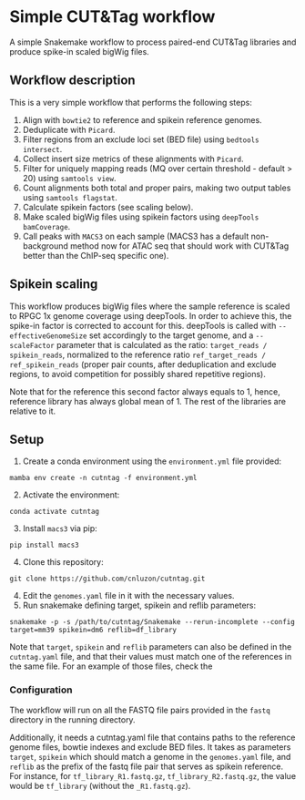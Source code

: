 # Simple CUT&Tag workflow

A simple Snakemake workflow to process paired-end CUT&amp;Tag libraries and produce spike-in scaled bigWig files.

## Workflow description

This is a very simple workflow that performs the following steps:

1.  Align with `bowtie2` to reference and spikein reference genomes.
2.  Deduplicate with `Picard`.
3.  Filter regions from an exclude loci set (BED file) using `bedtools intersect`.
4.  Collect insert size metrics of these alignments with `Picard`.
5.  Filter for uniquely mapping reads (MQ over certain threshold - default \> 20) using `samtools view`.
6.  Count alignments both total and proper pairs, making two output tables using `samtools flagstat`.
7.  Calculate spikein factors (see scaling below).
8.  Make scaled bigWig files using spikein factors using `deepTools bamCoverage`.
9.  Call peaks with `MACS3` on each sample (MACS3 has a default non-background method now for ATAC seq that should
    work with CUT&Tag better than the ChIP-seq specific one).

## Spikein scaling

This workflow produces bigWig files where the sample reference is scaled to RPGC 1x genome coverage using deepTools.
In order to achieve this, the spike-in factor is corrected to account for this. deepTools is called
with `--effectiveGenomeSize` set accordingly to the target genome, and a `--scaleFactor` parameter that is calculated
as the ratio: `target_reads / spikein_reads`, normalized to the reference ratio
`ref_target_reads / ref_spikein_reads` (proper pair counts, after deduplication and exclude regions, to
avoid competition for possibly shared repetitive regions).

Note that for the reference this second factor always equals to 1, hence, reference library has always global
mean of 1. The rest of the libraries are relative to it.

## Setup

1. Create a conda environment using the `environment.yml` file provided:

```
mamba env create -n cutntag -f environment.yml
```

2. Activate the environment:

```
conda activate cutntag
```

3. Install `macs3` via pip:

```
pip install macs3
```

4. Clone this repository:

```
git clone https://github.com/cnluzon/cutntag.git
```

4. Edit the `genomes.yaml` file in it with the necessary values.
5. Run snakemake defining target, spikein and reflib parameters:

```
snakemake -p -s /path/to/cutntag/Snakemake --rerun-incomplete --config target=mm39 spikein=dm6 reflib=df_library
```

Note that `target`, `spikein` and `reflib` parameters can also be defined in the `cutntag.yaml` file, and that their values
must match one of the references in the same file. For an example of those files, check the 

### Configuration

The workflow will run on all the FASTQ file pairs provided in the `fastq` directory in the running directory.

Additionally, it needs a cutntag.yaml file that contains paths to the reference genome files, bowtie indexes and exclude BED files.
It takes as parameters `target`, `spikein` which should match a genome in the `genomes.yaml` file, and `reflib` as the
prefix of the fastq file pair that serves as spikein reference. For instance, for `tf_library_R1.fastq.gz`, `tf_library_R2.fastq.gz`,
the value would be `tf_library` (without the `_R1.fastq.gz`).

